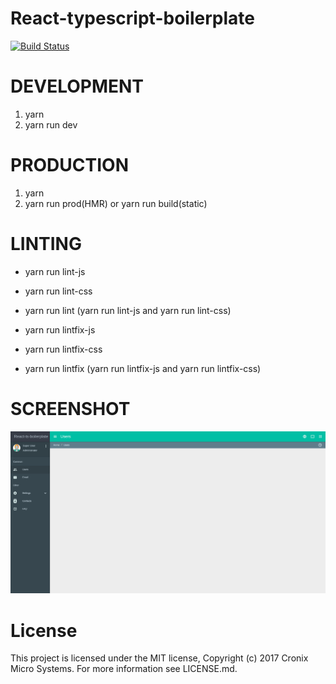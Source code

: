 # React-typescript-boilerplate

<a href="https://travis-ci.org/CronixMicroSystems/react-typescript-boilerplate">
    <img src="https://travis-ci.org/CronixMicroSystems/react-typescript-boilerplate.svg?branch=master" alt="Build Status" />
</a>

# DEVELOPMENT

1. yarn
2. yarn run dev

# PRODUCTION

1. yarn
2. yarn run prod(HMR)  or  yarn run build(static)

# LINTING

* yarn run lint-js
* yarn run lint-css
* yarn run lint (yarn run lint-js and yarn run lint-css)

* yarn run lintfix-js
* yarn run lintfix-css
* yarn run lintfix (yarn run lintfix-js and yarn run lintfix-css)

# SCREENSHOT

![alt text](./screenshot.png)


# License

This project is licensed under the MIT license, Copyright (c) 2017 Cronix Micro Systems. For more information see LICENSE.md.